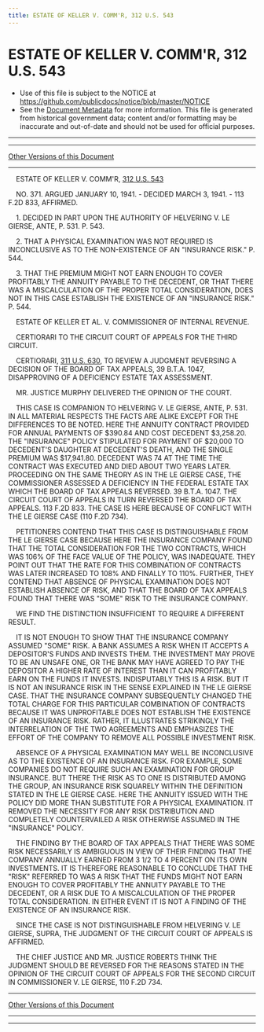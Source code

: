 ```yaml
---
title: ESTATE OF KELLER V. COMM'R, 312 U.S. 543
---
```


# ESTATE OF KELLER V. COMM'R, 312 U.S. 543

* Use of this file is subject to the NOTICE at https://github.com/publicdocs/notice/blob/master/NOTICE
* See the [Document Metadata](../../../index.md) for more information.
  This file is generated from historical government data; content and/or formatting may be inaccurate and out-of-date and should not be used for official purposes.

----------
----------

[Other Versions of this Document](https://publicdocs.github.io/go/links?ns=uslm-x&ref=%2Fus%2Fcourts%2Fscotus%2FusReporter%2F312%2F543)

----------

    ESTATE OF KELLER V. COMM'R, [312 U.S. 543][/us/courts/scotus/usReporter/312/543]

    NO. 371.  ARGUED JANUARY 10, 1941.  - DECIDED MARCH 3, 1941.  - 113 F.2D 833, AFFIRMED.

    1.  DECIDED IN PART UPON THE AUTHORITY OF HELVERING V. LE GIERSE, ANTE, P. 531.  P. 543.

    2.  THAT A PHYSICAL EXAMINATION WAS NOT REQUIRED IS INCONCLUSIVE AS TO THE NON-EXISTENCE OF AN "INSURANCE RISK."  P. 544.

    3.  THAT THE PREMIUM MIGHT NOT EARN ENOUGH TO COVER PROFITABLY THE ANNUITY PAYABLE TO THE DECEDENT, OR THAT THERE WAS A MISCALCULATION OF THE PROPER TOTAL CONSIDERATION, DOES NOT IN THIS CASE ESTABLISH THE EXISTENCE OF AN "INSURANCE RISK."  P. 544.

    ESTATE OF KELLER ET AL. V. COMMISSIONER OF INTERNAL REVENUE.

    CERTIORARI TO THE CIRCUIT COURT OF APPEALS FOR THE THIRD CIRCUIT.

    CERTIORARI, [311 U.S. 630][/us/courts/scotus/usReporter/311/630], TO REVIEW A JUDGMENT REVERSING A DECISION OF THE BOARD OF TAX APPEALS, 39 B.T.A. 1047, DISAPPROVING OF A DEFICIENCY ESTATE TAX ASSESSMENT.

    MR. JUSTICE MURPHY DELIVERED THE OPINION OF THE COURT.

    THIS CASE IS COMPANION TO HELVERING V. LE GIERSE, ANTE, P. 531.  IN ALL MATERIAL RESPECTS THE FACTS ARE ALIKE EXCEPT FOR THE DIFFERENCES TO BE NOTED.  HERE THE ANNUITY CONTRACT PROVIDED FOR ANNUAL PAYMENTS OF $390.84 AND COST DECEDENT $3,258.20.  THE "INSURANCE" POLICY STIPULATED FOR PAYMENT OF $20,000 TO DECEDENT'S DAUGHTER AT DECEDENT'S DEATH, AND THE SINGLE PREMIUM WAS $17,941.80.  DECEDENT WAS 74 AT THE TIME THE CONTRACT WAS EXECUTED AND DIED ABOUT TWO YEARS LATER.  PROCEEDING ON THE SAME THEORY AS IN THE LE GIERSE CASE, THE COMMISSIONER ASSESSED A DEFICIENCY IN THE FEDERAL ESTATE TAX WHICH THE BOARD OF TAX APPEALS REVERSED.  39 B.T.A. 1047.  THE CIRCUIT COURT OF APPEALS IN TURN REVERSED THE BOARD OF TAX APPEALS.  113 F.2D 833.  THE CASE IS HERE BECAUSE OF CONFLICT WITH THE LE GIERSE CASE (110 F.2D 734).

    PETITIONERS CONTEND THAT THIS CASE IS DISTINGUISHABLE FROM THE LE GIERSE CASE BECAUSE HERE THE INSURANCE COMPANY FOUND THAT THE TOTAL CONSIDERATION FOR THE TWO CONTRACTS, WHICH WAS 106% OF THE FACE VALUE OF THE POLICY, WAS INADEQUATE.  THEY POINT OUT THAT THE RATE FOR THIS COMBINATION OF CONTRACTS WAS LATER INCREASED TO 108% AND FINALLY TO 110%.  FURTHER, THEY CONTEND THAT ABSENCE OF PHYSICAL EXAMINATION DOES NOT ESTABLISH ABSENCE OF RISK, AND THAT THE BOARD OF TAX APPEALS FOUND THAT THERE WAS "SOME" RISK TO THE INSURANCE COMPANY.

    WE FIND THE DISTINCTION INSUFFICIENT TO REQUIRE A DIFFERENT RESULT.

    IT IS NOT ENOUGH TO SHOW THAT THE INSURANCE COMPANY ASSUMED "SOME" RISK.  A BANK ASSUMES A RISK WHEN IT ACCEPTS A DEPOSITOR'S FUNDS AND INVESTS THEM.  THE INVESTMENT MAY PROVE TO BE AN UNSAFE ONE, OR THE BANK MAY HAVE AGREED TO PAY THE DEPOSITOR A HIGHER RATE OF INTEREST THAN IT CAN PROFITABLY EARN ON THE FUNDS IT INVESTS.  INDISPUTABLY THIS IS A RISK.  BUT IT IS NOT AN INSURANCE RISK IN THE SENSE EXPLAINED IN THE LE GIERSE CASE.  THAT THE INSURANCE COMPANY SUBSEQUENTLY CHANGED THE TOTAL CHARGE FOR THIS PARTICULAR COMBINATION OF CONTRACTS BECAUSE IT WAS UNPROFITABLE DOES NOT ESTABLISH THE EXISTENCE OF AN INSURANCE RISK.  RATHER, IT ILLUSTRATES STRIKINGLY THE INTERRELATION OF THE TWO AGREEMENTS AND EMPHASIZES THE EFFORT OF THE COMPANY TO REMOVE ALL POSSIBLE INVESTMENT RISK.

    ABSENCE OF A PHYSICAL EXAMINATION MAY WELL BE INCONCLUSIVE AS TO THE EXISTENCE OF AN INSURANCE RISK.  FOR EXAMPLE, SOME COMPANIES DO NOT REQUIRE SUCH AN EXAMINATION FOR GROUP INSURANCE.  BUT THERE THE RISK AS TO ONE IS DISTRIBUTED AMONG THE GROUP, AN INSURANCE RISK SQUARELY WITHIN THE DEFINITION STATED IN THE LE GIERSE CASE.  HERE THE ANNUITY ISSUED WITH THE POLICY DID MORE THAN SUBSTITUTE FOR A PHYSICAL EXAMINATION.  IT REMOVED THE NECESSITY FOR ANY RISK DISTRIBUTION AND COMPLETELY COUNTERVAILED A RISK OTHERWISE ASSUMED IN THE "INSURANCE" POLICY.

    THE FINDING BY THE BOARD OF TAX APPEALS THAT THERE WAS SOME RISK NECESSARILY IS AMBIGUOUS IN VIEW OF THEIR FINDING THAT THE COMPANY ANNUALLY EARNED FROM 3 1/2 TO 4 PERCENT ON ITS OWN INVESTMENTS.  IT IS THEREFORE REASONABLE TO CONCLUDE THAT THE "RISK" REFERRED TO WAS A RISK THAT THE FUNDS MIGHT NOT EARN ENOUGH TO COVER PROFITABLY THE ANNUITY PAYABLE TO THE DECEDENT, OR A RISK DUE TO A MISCALCULATION OF THE PROPER TOTAL CONSIDERATION.  IN EITHER EVENT IT IS NOT A FINDING OF THE EXISTENCE OF AN INSURANCE RISK.

    SINCE THE CASE IS NOT DISTINGUISHABLE FROM HELVERING V. LE GIERSE, SUPRA, THE JUDGMENT OF THE CIRCUIT COURT OF APPEALS IS AFFIRMED.

    THE CHIEF JUSTICE AND MR. JUSTICE ROBERTS THINK THE JUDGMENT SHOULD BE REVERSED FOR THE REASONS STATED IN THE OPINION OF THE CIRCUIT COURT OF APPEALS FOR THE SECOND CIRCUIT IN COMMISSIONER V. LE GIERSE, 110 F.2D 734.

----------

[Other Versions of this Document](https://publicdocs.github.io/go/links?ns=uslm-x&ref=%2Fus%2Fcourts%2Fscotus%2FusReporter%2F312%2F543)

----------
----------

[/us/courts/scotus/usReporter/312/543]: https://publicdocs.github.io/go/links?ns=uslm-x&ref=%2Fus%2Fcourts%2Fscotus%2FusReporter%2F312%2F543
[/us/courts/scotus/usReporter/311/630]: https://publicdocs.github.io/go/links?ns=uslm-x&ref=%2Fus%2Fcourts%2Fscotus%2FusReporter%2F311%2F630


